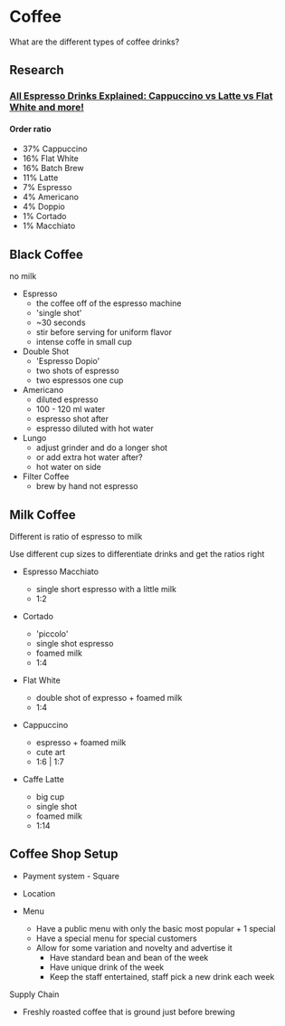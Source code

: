 # Coffee

What are the different types of coffee drinks?

## Research

### [All Espresso Drinks Explained: Cappuccino vs Latte vs Flat White and more!](https://www.youtube.com/watch?v=epMDcqKoQys)

#### Order ratio

- 37% Cappuccino
- 16% Flat White
- 16% Batch Brew
- 11% Latte
- 7% Espresso
- 4% Americano
- 4% Doppio
- 1% Cortado
- 1% Macchiato

## Black Coffee

no milk

- Espresso
    - the coffee off of the espresso machine
    - 'single shot'
    - ~30 seconds
    - stir before serving for uniform flavor
    - intense coffe in small cup
- Double Shot
    - 'Espresso Dopio'
    - two shots of espresso
    - two espressos one cup
- Americano
    - diluted espresso
    - 100 - 120 ml water
    - espresso shot after
    - espresso diluted with hot water
- Lungo
    - adjust grinder and do a longer shot
    - or add extra hot water after?
    - hot water on side
- Filter Coffee
    - brew by hand not espresso


## Milk Coffee

Different is ratio of espresso to milk

Use different cup sizes to differentiate drinks and get the ratios right

- Espresso Macchiato
    - single short espresso with a little milk
    - 1:2
- Cortado
    - 'piccolo'
    - single shot espresso
    - foamed milk
    - 1:4
- Flat White
    - double shot of expresso + foamed milk
    - 1:4
- Cappuccino
    - espresso + foamed milk
    - cute art
    - 1:6 | 1:7

- Caffe Latte
    - big cup
    - single shot
    - foamed milk
    - 1:14


## Coffee Shop Setup

- Payment system - Square
- Location

- Menu
    - Have a public menu with only the basic most popular + 1 special
    - Have a special menu for special customers
    - Allow for some variation and novelty and advertise it
        - Have standard bean and bean of the week
        - Have unique drink of the week
        - Keep the staff entertained, staff pick a new drink each week

Supply Chain

- Freshly roasted coffee that is ground just before brewing
